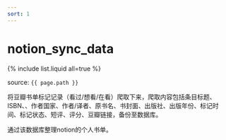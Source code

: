 ```yaml
---
sort: 1
---
```


# notion_sync_data

{% include list.liquid all=true %}

source: `{{ page.path }}`

将豆瓣书单标记记录（看过/想看/在看）爬取下来，爬取内容包括条目标题、ISBN、、作者国家、作者/译者、原书名、书封面、出版社、出版年份、标记时间、标记状态、短评、评分、豆瓣链接，备份至数据库。

通过该数据库整理notion的个人书单。